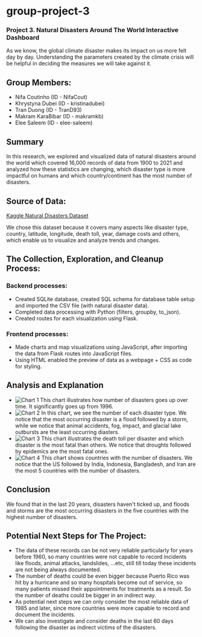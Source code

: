 # group-project-3
### Project 3. Natural Disasters Around The World Interactive Dashboard

As we know, the global climate disaster makes its impact on us more felt day by day. Understanding the parameters created by the climate crisis will be helpful in deciding the measures we will take against it.
​
## Group Members:   
* Nifa Coutinho (ID - NifaCout)
* Khrystyna Dubei (ID - kristinadubei)
* Tran Duong (ID - TranD93)
* Makram KaraBibar (ID - makramkb)
* Elee Saleem (ID - elee-saleem)
​
## Summary
In this research, we explored and visualized data of natural disasters around the world which covered 16,000 records of data from 1900 to 2021 and analyzed how these statistics are changing, which disaster type is more impactful on humans and which country/continent has the most number of disasters.
​
## Source of Data:  
[Kaggle Natural Disasters Dataset](https://www.kaggle.com/datasets/brsdincer/all-natural-disasters-19002021-eosdis "ALL NATURAL DISASTERS 1900-2021 / EOSDIS")

We chose this dataset because it covers many aspects like disaster type, country, latitude, longitude, death toll, year, damage costs and others, which enable us to visualize and analyze trends and changes.
​
## The Collection, Exploration, and Cleanup Process:
### Backend processes:
- Created SQLite database, created SQL schema for database table setup and imported the CSV file (with natural disaster data).
- Completed data processing with Python (filters, groupby, to_json).
- Created routes for each visualization using Flask.
​
### Frontend processes:
- Made charts and map visualizations using JavaScript, after importing the data from Flask routes into JavaScript files.
- Using HTML enabled the preview of data as a webpage + CSS as code for styling.
​
## Analysis and Explanation
+ ![Chart 1](<line_chart_of_disasters_per_year.png>) 
This chart illustrates how number of disasters goes up over time. It significantly goes up from 1996.
​
+ ![Chart 2](<bar_chart_of_most_occuring_disasters.png>)
In this chart, we see the number of each disaster type. We notice that the most occurring disaster is a flood followed by a storm, while we notice that animal accidents, fog, impact, and glacial lake outbursts are the least occurring diasters.
​
+ ![Chart 3](<bar_chart_of_death_per_disaster.png>)
This chart illustrates the death toll per disaster and which disaster is the most fatal than others. We notice that droughts followed by epidemics are the most fatal ones.
​
+ ![Chart 4](<bar_chart_of_counteries_with_the_number_of_disasters.png>)
This chart shows countries with the number of disasters. We notice that the US followed by India, Indonesia, Bangladesh, and Iran are the most 5 countries with the number of disasters. 
​
## Conclusion 
We found that in the last 20 years, disasters haven't ticked up, and floods and storms are the most occurring disasters in the five countries with the highest number of disasters.
​
## Potential Next Steps for The Project:
- The data of these records can be not very reliable particularly for years before 1960, so many countries were not capable to record incidents like floods, animal attacks, landslides, ...etc, still till today these incidents are not being always documented.
- The number of deaths could be even bigger because Puerto Rico was hit by a hurricane and so many hospitals become out of service, so many patients missed their appointments for treatments as a result. So the number of deaths could be bigger in an indirect way.
- As potential next steps we can only consider the most reliable data of 1985 and later, since more countries were more capable to record and document the incidents.
- We can also investigate and consider deaths in the last 60 days following the disaster as indirect victims of the disasters.
